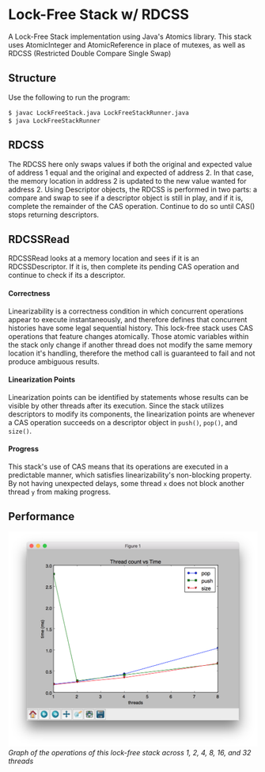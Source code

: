 # Lock-Free Stack w/ RDCSS

A Lock-Free Stack implementation using Java's Atomics library. This stack uses
AtomicInteger and AtomicReference in place of mutexes, as well as RDCSS (Restricted Double
Compare Single Swap)

## Structure
Use the following to run the program:
```
$ javac LockFreeStack.java LockFreeStackRunner.java
$ java LockFreeStackRunner
```

## RDCSS
The RDCSS here only swaps values if both the original and expected value of address
1 equal and the original and expected of address 2. In that case, the memory location
in address 2 is updated to the new value wanted for address 2.
Using Descriptor objects, the RDCSS is performed in two parts: a compare and swap
to see if a descriptor object is still in play, and if it is, complete the remainder
of the CAS operation. Continue to do so until CAS() stops returning descriptors.

## RDCSSRead
RDCSSRead looks at a memory location and sees if it is an RDCSSDescriptor. If it is,
then complete its pending CAS operation and continue to check if its a descriptor.

#### Correctness
Linearizability is a correctness condition in which concurrent operations appear
to execute instantaneously, and therefore defines that concurrent histories have some legal sequential history. This lock-free stack uses CAS operations that
feature changes atomically. Those atomic variables within the stack only change
if another thread does not modify the same memory location it's handling, therefore
the method call is guaranteed to fail and not produce ambiguous results.

#### Linearization Points
Linearization points can be identified by statements whose results can be visible
by other threads after its execution. Since the stack utilizes descriptors to modify its
components, the linearization points are whenever a CAS operation succeeds on a
descriptor object in `push()`, `pop()`, and `size()`.

#### Progress
This stack's use of CAS means that its operations are executed in a predictable
manner, which satisfies linearizability's non-blocking property. By not having unexpected delays, some thread `x` does not block another thread `y` from making progress.

## Performance
![Performance Graph](https://raw.githubusercontent.com/ditadewindita/COP4520/rdcss/RDCSS/graph.png?token=AMmCer7ZSAbw3ebbN7weWuMxA7XvWOgtks5aubuTwA%3D%3D)
_Graph of the operations of this lock-free stack across 1, 2, 4, 8, 16, and 32 threads_
